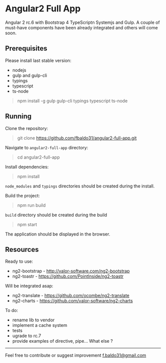 Angular2 Full App
=================================

Angular 2 rc.6 with Bootstrap 4 TypeScriptn Systemjs and Gulp. A couple of must-have components have
been already integrated and others will come soon.

Prerequisites
-------------
Please install last stable version:
- nodejs
- gulp and gulp-cli
- typings
- typescript
- ts-node
> npm install -g gulp gulp-cli typings typescript ts-node

Running
-------

Clone the repository:

> git clone https://github.com/fbaldo31/angular2-full-app.git

Navigate to `angular2-full-app` directory:

> cd angular2-full-app

Install dependencies:

> npm install

`node_modules` and `typings` directories should be created during the install.

Build the project:
> npm run build

`build` directory should be created during the build

> npm start

The application should be displayed in the browser.

Resources
---------
Ready to use:
- ng2-bootstrap - http://valor-software.com/ng2-bootstrap
- ng2-toastr - https://github.com/PointInside/ng2-toastr

Will be integrated asap:
- ng2-translate - https://github.com/ocombe/ng2-translate
- ng2-charts - https://github.com/valor-software/ng2-charts

To do:
- rename lib to vendor
- implement a cache system
- tests
- ugrade to rc.7
- provide examples of directive, pipe...
What else ?
----------
Feel free to contribute or suggest improvement f.baldo31@gmail.com